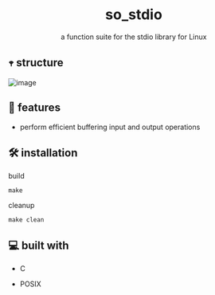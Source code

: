 <h1 align="center" id="title">so_stdio</h1>

<p align="center" id="description">a function suite for the stdio library for Linux</p>

<h2>𖥧 structure</h2>

![image](https://github.com/sebi-d/so_stdio/assets/91790390/8ce3608f-796b-4547-827d-8db02aa58da5)




<h2>🧐 features</h2>

*   perform efficient buffering input and output operations


<h2>🛠️ installation</h2>

<p>build</p>

```
make
```

<p>cleanup</p>

```
make clean
```


<h2>💻 built with</h2>

*   C

*   POSIX
